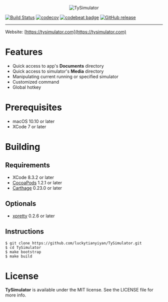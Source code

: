 <p align="center" >
  <img src="https://github.com/luckytianyiyan/TySimulator/raw/master/resources/tysimulator-logo.png" alt="TySimulator" title="TySimulator">
</p>

[![Build Status](https://travis-ci.org/luckytianyiyan/TySimulator.svg?branch=master)](https://travis-ci.org/luckytianyiyan/TySimulator)
[![codecov](https://codecov.io/gh/luckytianyiyan/TySimulator/branch/master/graph/badge.svg?token=m2rZatAaPl)](https://codecov.io/gh/luckytianyiyan/TySimulator)
[![codebeat badge](https://codebeat.co/badges/eada9239-a4b7-4477-8463-59568fc0765a)](https://codebeat.co/projects/github-com-luckytianyiyan-tysimulator-master)
[![GitHub release](https://img.shields.io/github/release/luckytianyiyan/TySimulator.svg)]()

---

Website: [https://tysimulator.com](https://tysimulator.com)

Features
===
- Quick access to app's **Documents** directory
- Quick access to simulator's **Media** directory
- Manipulating current running or specified simulator
- Customized command
- Global hotkey

Prerequisites
===
- macOS 10.10 or later
- XCode 7 or later

Building
===

Requirements
---
- XCode 8.3.2 or later
- [CocoaPods](https://github.com/CocoaPods/CocoaPods) 1.2.1 or later
- [Carthage](https://github.com/Carthage/Carthage) 0.23.0 or later

Optionals
---
- [xpretty](https://github.com/supermarin/xcpretty) 0.2.6 or later

Instructions
---
```shell
$ git clone https://github.com/luckytianyiyan/TySimulator.git
$ cd TySimulator
$ make bootstrap
$ make build
```

License
===

**TySimulator** is available under the MIT license. See the LICENSE file for more info.
